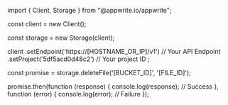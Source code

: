 import { Client, Storage } from "@appwrite.io/appwrite";

const client = new Client();

const storage = new Storage(client);

client
    .setEndpoint('https://[HOSTNAME_OR_IP]/v1') // Your API Endpoint
    .setProject('5df5acd0d48c2') // Your project ID
;

const promise = storage.deleteFile('[BUCKET_ID]', '[FILE_ID]');

promise.then(function (response) {
    console.log(response); // Success
}, function (error) {
    console.log(error); // Failure
});